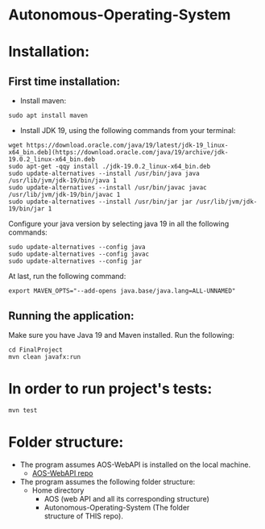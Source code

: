 # Autonomous-Operating-System
# Installation:

## First time installation:
- Install maven:
```code
sudo apt install maven
```
- Install JDK 19, using the following commands from your terminal:

```code
wget https://download.oracle.com/java/19/latest/jdk-19_linux-x64_bin.deb](https://download.oracle.com/java/19/archive/jdk-19.0.2_linux-x64_bin.deb
sudo apt-get -qqy install ./jdk-19.0.2_linux-x64_bin.deb
sudo update-alternatives --install /usr/bin/java java /usr/lib/jvm/jdk-19/bin/java 1
sudo update-alternatives --install /usr/bin/javac javac /usr/lib/jvm/jdk-19/bin/javac 1
sudo update-alternatives --install /usr/bin/jar jar /usr/lib/jvm/jdk-19/bin/jar 1
```

Configure your java version by selecting java 19 in all the following commands:

```code
sudo update-alternatives --config java
sudo update-alternatives --config javac
sudo update-alternatives --config jar
```

At last, run the following command:
```code
export MAVEN_OPTS="--add-opens java.base/java.lang=ALL-UNNAMED"
```

## Running the application:
Make sure you have Java 19 and Maven installed.
Run the following:

```code
cd FinalProject
mvn clean javafx:run
```

# In order to run project's tests:
```code
mvn test
```

# Folder structure:
* The program assumes AOS-WebAPI is installed on the local machine.
  * [AOS-WebAPI repo](https://github.com/orhaimwerthaim/AOS-WebAPI)
* The program assumes the following folder structure:
  * Home directory
    * AOS (web API and all its corresponding structure)
    * Autonomous-Operating-System (The folder structure of THIS repo).

